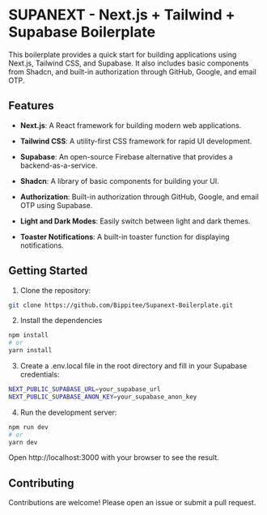 # SUPANEXT - Next.js + Tailwind + Supabase Boilerplate

This boilerplate provides a quick start for building applications using Next.js, Tailwind CSS, and Supabase. It also includes basic components from Shadcn, and built-in authorization through GitHub, Google, and email OTP.

## Features

- **Next.js**: A React framework for building modern web applications.
- **Tailwind CSS**: A utility-first CSS framework for rapid UI development.
- **Supabase**: An open-source Firebase alternative that provides a backend-as-a-service.
- **Shadcn**: A library of basic components for building your UI.

- **Authorization**: Built-in authorization through GitHub, Google, and email OTP using Supabase.
- **Light and Dark Modes**: Easily switch between light and dark themes.
- **Toaster Notifications**: A built-in toaster function for displaying notifications.

## Getting Started

1. Clone the repository:

```bash
git clone https://github.com/Bippitee/Supanext-Boilerplate.git
```

2. Install the dependencies

```bash
npm install
# or
yarn install
```

3. Create a .env.local file in the root directory and fill in your Supabase credentials:

```bash
NEXT_PUBLIC_SUPABASE_URL=your_supabase_url
NEXT_PUBLIC_SUPABASE_ANON_KEY=your_supabase_anon_key
```

4. Run the development server:

```bash
npm run dev
# or
yarn dev
```

Open http://localhost:3000 with your browser to see the result.

## Contributing

Contributions are welcome! Please open an issue or submit a pull request.

